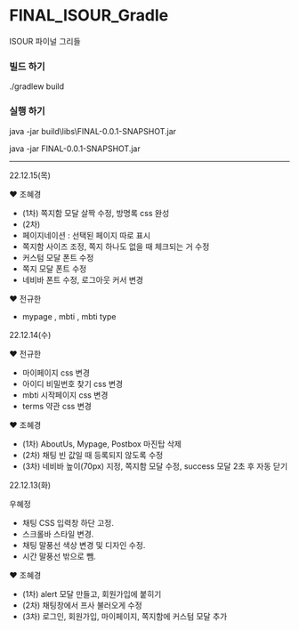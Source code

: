 # FINAL_ISOUR_Gradle
ISOUR 파이널 그리들

### 빌드 하기
./gradlew build

### 실행 하기
java -jar build\libs\FINAL-0.0.1-SNAPSHOT.jar

java -jar FINAL-0.0.1-SNAPSHOT.jar

----------------------------------------------------------------------------
22.12.15(목) 

♥ 조혜경
- (1차) 쪽지함 모달 살짝 수정, 방명록 css 완성
- (2차)
- 페이지네이션 : 선택된 페이지 따로 표시
- 쪽지함 사이즈 조정, 쪽지 하나도 없을 때 체크되는 거 수정
- 커스텀 모달 폰트 수정
- 쪽지 모달 폰트 수정
- 네비바 폰트 수정, 로그아웃 커서 변경


♥ 전규한
- mypage , mbti , mbti type 

22.12.14(수) 

♥ 전규한
- 마이페이지 css 변경
- 아이디 비밀번호 찾기 css 변경
- mbti 시작페이지 css 변경
- terms 약관 css 변경


♥ 조혜경
- (1차) AboutUs, Mypage, Postbox 마진탑 삭제
- (2차) 채팅 빈 값일 때 등록되지 않도록 수정
- (3차) 네비바 높이(70px) 지정, 쪽지함 모달 수정, success 모달 2초 후 자동 닫기

22.12.13(화) 

우혜정 
- 채팅 CSS 입력창 하단 고정. 
- 스크롤바 스타일 변경.
- 채팅 말풍선 색상 변경 및 디자인 수정. 
- 시간 말풍선 밖으로 뺌.

♥ 조혜경
- (1차) alert 모달 만들고, 회원가입에 붙히기
- (2차) 채팅창에서 프사 불러오게 수정
- (3차) 로그인, 회원가입, 마이페이지, 쪽지함에 커스텀 모달 추가
